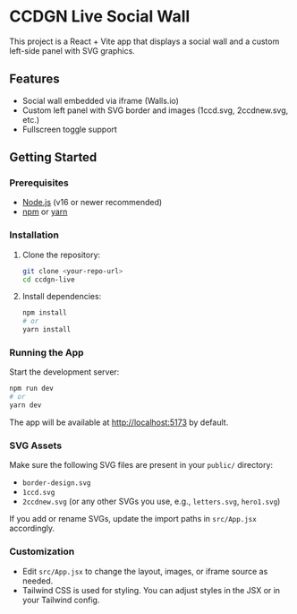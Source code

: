 # CCDGN Live Social Wall

This project is a React + Vite app that displays a social wall and a custom left-side panel with SVG graphics.

## Features
- Social wall embedded via iframe (Walls.io)
- Custom left panel with SVG border and images (1ccd.svg, 2ccdnew.svg, etc.)
- Fullscreen toggle support

## Getting Started

### Prerequisites
- [Node.js](https://nodejs.org/) (v16 or newer recommended)
- [npm](https://www.npmjs.com/) or [yarn](https://yarnpkg.com/)

### Installation
1. Clone the repository:
   ```bash
   git clone <your-repo-url>
   cd ccdgn-live
   ```
2. Install dependencies:
   ```bash
   npm install
   # or
   yarn install
   ```

### Running the App
Start the development server:
```bash
npm run dev
# or
yarn dev
```
The app will be available at [http://localhost:5173](http://localhost:5173) by default.

### SVG Assets
Make sure the following SVG files are present in your `public/` directory:
- `border-design.svg`
- `1ccd.svg`
- `2ccdnew.svg` (or any other SVGs you use, e.g., `letters.svg`, `hero1.svg`)

If you add or rename SVGs, update the import paths in `src/App.jsx` accordingly.

### Customization
- Edit `src/App.jsx` to change the layout, images, or iframe source as needed.
- Tailwind CSS is used for styling. You can adjust styles in the JSX or in your Tailwind config.
